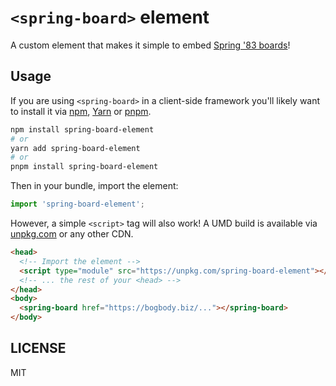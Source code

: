 # `<spring-board>` element

A custom element that makes it simple to embed [Spring '83 boards](https://github.com/robinsloan/spring-83)!

## Usage

If you are using `<spring-board>` in a client-side framework you'll likely want to install it via [npm](https://www.npmjs.com/), [Yarn](https://yarnpkg.com/) or [pnpm](https://pnpm.js.org/).

```sh
npm install spring-board-element
# or
yarn add spring-board-element
# or
pnpm install spring-board-element
```

Then in your bundle, import the element:

```js
import 'spring-board-element';
```

However, a simple `<script>` tag will also work! A UMD build is available via [unpkg.com](https://unpkg.com/) or any other CDN.

```html
<head>
  <!-- Import the element -->
  <script type="module" src="https://unpkg.com/spring-board-element"></script>
  <!-- ... the rest of your <head> -->
</head>
<body>
  <spring-board href="https://bogbody.biz/..."></spring-board>
</body>
```


## LICENSE

MIT